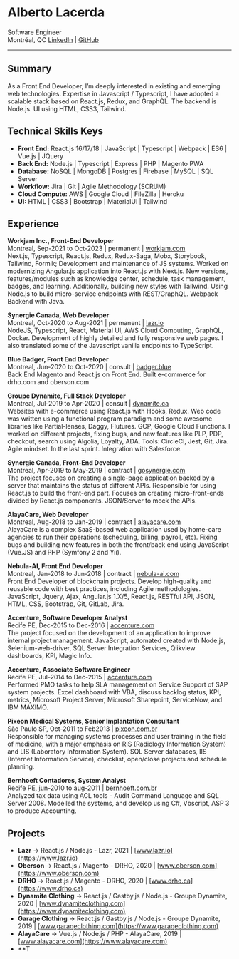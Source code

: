 # Alberto Lacerda

Software Engineer  
Montréal, QC
[LinkedIn](linkedin.com/in/albertoflfilho) | [GitHub](github.com/albertoflfilho)

---

## Summary

As a Front End Developer, I’m deeply interested in existing and emerging web technologies. Expertise in Javascript / Typescript, I have adopted a scalable stack based on React.js, Redux, and GraphQL. The backend is Node.js. UI using HTML, CSS3, Tailwind.

## Technical Skills Keys

- **Front End:** React.js 16/17/18 | JavaScript | Typescript | Webpack | ES6 | Vue.js | JQuery
- **Back End:** Node.js | Typescript | Express | PHP | Magento PWA
- **Database:** NoSQL | MongoDB | Postgres | Firebase | MySQL | SQL Server
- **Workflow:** Jira | Git | Agile Methodology (SCRUM)
- **Cloud Compute:** AWS | Google Cloud | FileZilla | Heroku
- **UI:** HTML | CSS3 | Bootstrap | MaterialUI | Tailwind

## Experience

**Workjam Inc., Front-End Developer**  
Montreal, Sep-2021 to Oct-2023 | permanent | [workjam.com](https://www.workjam.com)  
Next.js, Typescript, React.js, Redux, Redux-Saga, Mobx, Storybook, Tailwind, Formik; Development and maintenance of JS systems. Worked on modernizing Angular.js application into React.js with Next.js. New versions, features/modules such as knowledge center, schedule, task management, badges, and learning. Additionally, building new styles with Tailwind. Using Node.js to build micro-service endpoints with REST/GraphQL. Webpack Backend with Java.

**Synergie Canada, Web Developer**  
Montreal, Oct-2020 to Aug-2021 | permanent | [lazr.io](https://www.lazr.io)  
NodeJS, Typescript, React, Material UI, AWS Cloud Computing, GraphQL, Docker. Development of highly detailed and fully responsive web pages. I also translated some of the Javascript vanilla endpoints to TypeScript.

**Blue Badger, Front End Developer**  
Montreal, Jun-2020 to Oct-2020 | consult | [badger.blue](https://www.badger.blue)  
Back End Magento and React.js on Front End. Built e-commerce for drho.com and oberson.com

**Groupe Dynamite, Full Stack Developer**  
Montreal, Jul-2019 to Apr-2020 | consult | [dynamite.ca](https://www.dynamite.ca)  
Websites with e-commerce using React.js with Hooks, Redux. Web code was written using a functional program paradigm and some awesome libraries like Partial-lenses, Daggy, Flutures. GCP, Google Cloud Functions. I worked on different projects, fixing bugs, and new features like PLP, PDP, checkout, search using Algolia, Loyalty, ADA. Tools: CircleCI, Jest, Git, Jira. Agile mindset. In the last sprint. Integration with Salesforce.

**Synergie Canada, Front-End Developer**  
Montreal, Apr-2019 to May-2019 | contract | [gosynergie.com](https://www.gosynergie.com)  
The project focuses on creating a single-page application backed by a server that maintains the status of different APIs. Responsible for using React.js to build the front-end part. Focuses on creating micro-front-ends divided by React.js components. JSON/Server to mock the APIs.

**AlayaCare, Web Developer**  
Montreal, Aug-2018 to Jan-2019 | contract | [alayacare.com](https://www.alayacare.com)  
AlayaCare is a complex SaaS-based web application used by home-care agencies to run their operations (scheduling, billing, payroll, etc). Fixing bugs and building new features in both the front/back end using JavaScript (Vue.JS) and PHP (Symfony 2 and Yii).

**Nebula-AI, Front End Developer**  
Montreal, Jan-2018 to Jun-2018 | contract | [nebula-ai.com](https://www.nebula-ai.com)  
Front End Developer of blockchain projects. Develop high-quality and reusable code with best practices, including Agile methodologies. JavaScript, Jquery, Ajax, Angular.js 1.X/5, React.js, RESTful API, JSON, HTML, CSS, Bootstrap, Git, GitLab, Jira.

**Accenture, Software Developer Analyst**  
Recife PE, Dec-2015 to Dec-2016 | [accenture.com](https://www.accenture.com)  
The project focused on the development of an application to improve internal project management. JavaScript, automated created with Node.js, Selenium-web-driver, SQL Server Integration Services, Qlikview dashboards, KPI, Magic Info.

**Accenture, Associate Software Engineer**  
Recife PE, Jul-2014 to Dec-2015 | [accenture.com](https://www.accenture.com)  
Performed PMO tasks to help SLA management on Service Support of SAP system projects. Excel dashboard with VBA, discuss backlog status, KPI, metrics, Microsoft Project Server, Microsoft Sharepoint, ServiceNow, and IBM MAXIMO.

**Pixeon Medical Systems, Senior Implantation Consultant**  
São Paulo SP, Oct-2011 to Feb2013 | [pixeon.com.br](https://www.pixeon.com.br)  
Responsible for managing systems processes and user training in the field of medicine, with a major emphasis on RIS (Radiology Information System) and LIS (Laboratory Information System). SQL Server databases, IIS (Internet Information Service), checklist, open/close projects and schedule planning.

**Bernhoeft Contadores, System Analyst**  
Recife PE, jun-2010 to aug-2011 | [bernhoeft.com.br](https://www.bernhoeft.com.br)  
Analyzed tax data using ACL tools - Audit Command Language and SQL Server 2008. Modelled the systems, and develop using C#, Vbscript, ASP 3 to produce Accounting.

## Projects

- **Lazr** -> React.js / Node.js - Lazr, 2021 | [www.lazr.io](https://www.lazr.io)
- **Oberson** -> React.js / Magento - DRHO, 2020 | [www.oberson.com](https://www.oberson.com)
- **DRHO** -> React.js / Magento - DRHO, 2020 | [www.drho.ca](https://www.drho.ca)
- **Dynamite Clothing** -> React.js / Gastby.js / Node.js - Groupe Dynamite, 2020 | [www.dynamiteclothing.com](https://www.dynamiteclothing.com)
- **Garage Clothing** -> React.js / Gastby.js / Node.js - Groupe Dynamite, 2019 | [www.garageclothing.com](https://www.garageclothing.com)
- **AlayaCare** -> Vue.js / Node.js / PHP - AlayaCare, 2019 | [www.alayacare.com](https://www.alayacare.com)
- **T